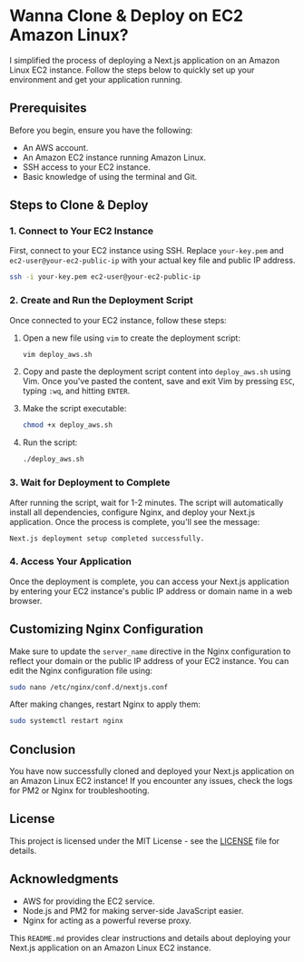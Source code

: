 # Wanna Clone & Deploy on EC2 Amazon Linux?

I simplified the process of deploying a Next.js application on an Amazon Linux EC2 instance. Follow the steps below to quickly set up your environment and get your application running.

## Prerequisites

Before you begin, ensure you have the following:

- An AWS account.
- An Amazon EC2 instance running Amazon Linux.
- SSH access to your EC2 instance.
- Basic knowledge of using the terminal and Git.

## Steps to Clone & Deploy

### 1. Connect to Your EC2 Instance

First, connect to your EC2 instance using SSH. Replace `your-key.pem` and `ec2-user@your-ec2-public-ip` with your actual key file and public IP address.

```bash
ssh -i your-key.pem ec2-user@your-ec2-public-ip
```

### 2. Create and Run the Deployment Script

Once connected to your EC2 instance, follow these steps:

1. Open a new file using `vim` to create the deployment script:
   ```bash
   vim deploy_aws.sh
   ```

2. Copy and paste the deployment script content into `deploy_aws.sh` using Vim. Once you've pasted the content, save and exit Vim by pressing `ESC`, typing `:wq`, and hitting `ENTER`.

3. Make the script executable:
   ```bash
   chmod +x deploy_aws.sh
   ```

4. Run the script:
   ```bash
   ./deploy_aws.sh
   ```

### 3. Wait for Deployment to Complete

After running the script, wait for 1-2 minutes. The script will automatically install all dependencies, configure Nginx, and deploy your Next.js application. Once the process is complete, you'll see the message:

```bash
Next.js deployment setup completed successfully.
```

### 4. Access Your Application

Once the deployment is complete, you can access your Next.js application by entering your EC2 instance's public IP address or domain name in a web browser.

## Customizing Nginx Configuration

Make sure to update the `server_name` directive in the Nginx configuration to reflect your domain or the public IP address of your EC2 instance. You can edit the Nginx configuration file using:

```bash
sudo nano /etc/nginx/conf.d/nextjs.conf
```

After making changes, restart Nginx to apply them:

```bash
sudo systemctl restart nginx
```

## Conclusion

You have now successfully cloned and deployed your Next.js application on an Amazon Linux EC2 instance! If you encounter any issues, check the logs for PM2 or Nginx for troubleshooting.

## License

This project is licensed under the MIT License - see the [LICENSE](LICENSE) file for details.

## Acknowledgments

- AWS for providing the EC2 service.
- Node.js and PM2 for making server-side JavaScript easier.
- Nginx for acting as a powerful reverse proxy.

This `README.md` provides clear instructions and details about deploying your Next.js application on an Amazon Linux EC2 instance.

